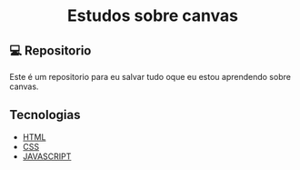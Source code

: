 <h1 align="center">Estudos sobre canvas</h1>

## 💻 Repositorio

Este é um repositorio para eu salvar tudo oque eu estou aprendendo sobre canvas.

## Tecnologias

- [HTML](https://developer.mozilla.org/pt-BR/docs/Web/HTML)
- [CSS](https://developer.mozilla.org/pt-BR/docs/Web/CSS)
- [JAVASCRIPT](https://developer.mozilla.org/pt-BR/docs/Web/JavaScript)

